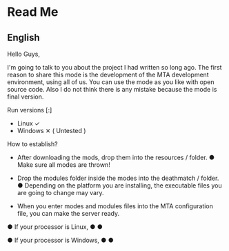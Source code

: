 # Read Me
English
---------------------------------------------------------------------
Hello Guys,

I'm going to talk to you about the project I had written so long ago. 
The first reason to share this mode is the development of the MTA development environment, using all of us.
You can use the mode as you like with open source code.
Also I do not think there is any mistake because the mode is final version.

Run versions [:]
 - Linux ✓
 - Windows ✕ ( Untested )
 
 How to establish?
 
 - After downloading the mods, drop them into the resources / folder.
   ● Make sure all modes are thrown!

 - Drop the modules folder inside the modes into the deathmatch / folder.
   ● Depending on the platform you are installing, the executable files you are going to change may vary.
 
 - When you enter modes and modules files into the MTA configuration file, you can make the server ready.

 ● If your processor is Linux,
   ● <module src="mta_mysql.so" />
   ● <module src="sha.so" />
 
 ● If your processor is Windows,
   ● <module src="mta_mysql.dll" />
   ● <module src="sha.dll" />
